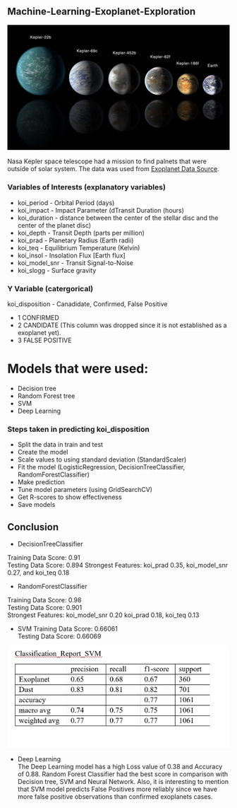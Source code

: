 ## Machine-Learning-Exoplanet-Exploration

![exoplanets](Images/exoplanets.jpg)

Nasa Kepler space telescope had a mission to find palnets that were outside of solar system. The data was used from [Exoplanet Data Source](https://www.kaggle.com/nasa/kepler-exoplanet-search-results).

### Variables of Interests (explanatory variables)
* koi_period - Orbital Period (days)
* koi_impact - Impact Parameter (dTransit Duration (hours)
* koi_duration - distance between the center of the stellar disc and the center of the planet disc)
* koi_depth - Transit Depth (parts per million)
* koi_prad - Planetary Radius (Earth radii)
* koi_teq - Equilibrium Temperature (Kelvin)
* koi_insol - Insolation Flux [Earth flux]
* koi_model_snr - Transit Signal-to-Noise
* koi_slogg - Surface gravity

### Y Variable (catergorical)
koi_disposition - Canadidate, Confirmed, False Positive
* 1 CONFIRMED
* 2 CANDIDATE (This column was dropped since it is not established as a exoplanet yet).
* 3 FALSE POSITIVE

# Models that were used:
 * Decision tree
 * Random Forest tree
 * SVM
 * Deep Learning
 
 ### Steps taken in predicting koi_disposition

 * Split the data in train and test
 * Create the model
 * Scale values to using standard deviation (StandardScaler)
 * Fit the model (LogisticRegression, DecisionTreeClassifier, RandomForestClassifier)
 * Make prediction
 * Tune model parameters (using GridSearchCV)
 * Get R-scores to show effectiveness
 * Save models

## Conclusion

* DecisionTreeClassifier

Training Data Score: 0.91  
Testing Data Score: 0.894 
Strongest Features: koi_prad 0.35, koi_model_snr 0.27, and koi_teq 0.18  

* RandomForestClassifier

Training Data Score: 0.98   
Testing Data Score: 0.901  
Strongest Features: koi_model_snr 0.20 koi_prad 0.18, koi_teq 0.13  

* SVM 
Training Data Score: 0.66061  
Testing Data Score: 0.66069  

![svm](Images/svm.jpg)

* Deep Learning  
The Deep Learning model has a high Loss value of 0.38 and Accuracy of 0.88. Random Forest Classifier had the best score in comparison with Decision tree, SVM and Neural Network. Also, it is interesting to mention that SVM model predicts False Positives more reliably since we have more false positive observations than confirmed exoplanets cases.  
